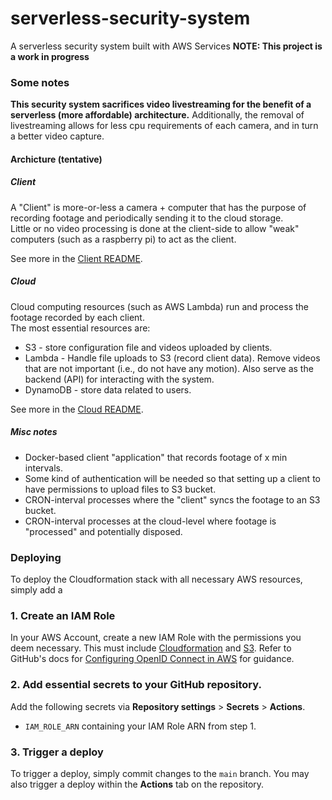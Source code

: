 # serverless-security-system
A serverless security system built with AWS Services
**NOTE: This project is a work in progress**

### Some notes
**This security system sacrifices video livestreaming for the benefit of a serverless (more affordable) architecture.** Additionally, the removal of livestreaming allows for less cpu requirements of each camera, and in turn a better video capture.

#### Archicture (tentative)

##### Client
A "Client" is more-or-less a camera + computer that has the purpose of recording footage and periodically sending it to the cloud storage. \
Little or no video processing is done at the client-side to allow "weak" computers (such as a raspberry pi) to act as the client.

See more in the [Client README](./client/README.md).

##### Cloud
Cloud computing resources (such as AWS Lambda) run and process the footage recorded by each client. \
The most essential resources are:
- S3 - store configuration file and videos uploaded by clients.
- Lambda - Handle file uploads to S3 (record client data). Remove videos that are not important (i.e., do not have any motion). Also serve as the backend (API) for interacting with the system.
- DynamoDB - store data related to users.

See more in the [Cloud README](./cloud/README.md).

##### Misc notes
- Docker-based client "application" that records footage of x min intervals.
- Some kind of authentication will be needed so that setting up a client to have permissions to upload files to S3 bucket.
- CRON-interval processes where the "client" syncs the footage to an S3 bucket.
- CRON-interval processes at the cloud-level where footage is "processed" and potentially disposed.

### Deploying
To deploy the Cloudformation stack with all necessary AWS resources, simply add a
### 1. Create an IAM Role
In your AWS Account, create a new IAM Role with the permissions you deem necessary. This must include [Cloudformation](https://aws.amazon.com/cloudformation/) and [S3](https://aws.amazon.com/ec2/). Refer to GitHub's docs for [Configuring OpenID Connect in AWS](https://docs.github.com/en/actions/deployment/security-hardening-your-deployments/configuring-openid-connect-in-amazon-web-services) for guidance.

### 2. Add essential secrets to your GitHub repository.

Add the following secrets via **Repository settings** > **Secrets** > **Actions**.

  - `IAM_ROLE_ARN` containing your IAM Role ARN from step 1.

### 3. Trigger a deploy
To trigger a deploy, simply commit changes to the `main` branch. You may also trigger a deploy within the **Actions** tab on the repository.

